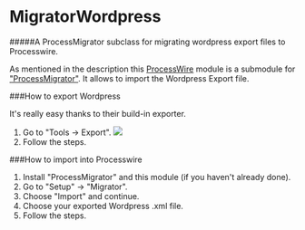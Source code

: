 MigratorWordpress
=================

#####A ProcessMigrator subclass for migrating wordpress export files to Processwire.

As mentioned in the description this [ProcessWire](https://github.com/ryancramerdesign/ProcessWire) module is a submodule for ["ProcessMigrator"](). It allows to import the Wordpress Export file.

###How to export Wordpress

It's really easy thanks to their build-in exporter.

1. Go to "Tools -> Export". ![](http://codex.wordpress.org/images/thumb/9/9b/manageexport.png/800px-manageexport.png)
2. Follow the steps.



###How to import into Processwire

1. Install "ProcessMigrator" and this module (if you haven't already done).
2. Go to "Setup" -> "Migrator".
3. Choose "Import" and continue.
4. Choose your exported Wordpress .xml file.
5. Follow the steps.
